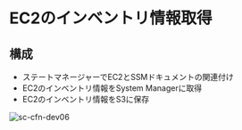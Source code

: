 # EC2のインベントリ情報取得
## 構成
* ステートマネージャーでEC2とSSMドキュメントの関連付け
* EC2のインベントリ情報をSystem Managerに取得
* EC2のインベントリ情報をS3に保存

![sc-cfn-dev06](https://github.com/Toru-Kubota/AWS-CFn-Dev06/assets/102895466/16122d53-3125-4378-bec6-d6f90c96422a)
